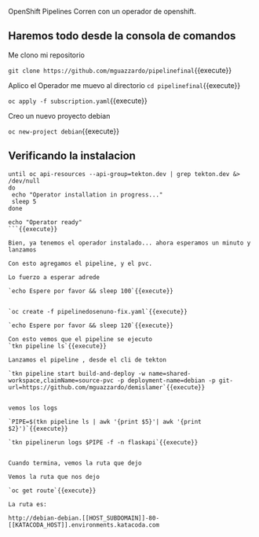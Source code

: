OpenShift Pipelines Corren con un operador de openshift.


## Haremos todo desde la consola de comandos 

Me clono mi repositorio

`git clone https://github.com/mguazzardo/pipelinefinal`{{execute}}

Aplico el Operador
me muevo al directorio
`cd pipelinefinal`{{execute}}

`oc apply -f subscription.yaml`{{execute}}

Creo un nuevo proyecto debian

`oc new-project debian`{{execute}}

## Verificando la instalacion

```
until oc api-resources --api-group=tekton.dev | grep tekton.dev &> /dev/null
do 
 echo "Operator installation in progress..."
 sleep 5
done

echo "Operator ready"
```{{execute}}

Bien, ya tenemos el operador instalado... ahora esperamos un minuto y lanzamos

Con esto agregamos el pipeline, y el pvc.

Lo fuerzo a esperar adrede

`echo Espere por favor && sleep 100`{{execute}}


`oc create -f pipelinedosenuno-fix.yaml`{{execute}}

`echo Espere por favor && sleep 120`{{execute}}

Con esto vemos que el pipeline se ejecuto
`tkn pipeline ls`{{execute}}

Lanzamos el pipeline , desde el cli de tekton

`tkn pipeline start build-and-deploy -w name=shared-workspace,claimName=source-pvc -p deployment-name=debian -p git-url=https://github.com/mguazzardo/demislamer`{{execute}}


vemos los logs

`PIPE=$(tkn pipeline ls | awk '{print $5}'| awk '{print $2}')`{{execute}}

`tkn pipelinerun logs $PIPE -f -n flaskapi`{{execute}}


Cuando termina, vemos la ruta que dejo

Vemos la ruta que nos dejo

`oc get route`{{execute}}

La ruta es:

http://debian-debian.[[HOST_SUBDOMAIN]]-80-[[KATACODA_HOST]].environments.katacoda.com

